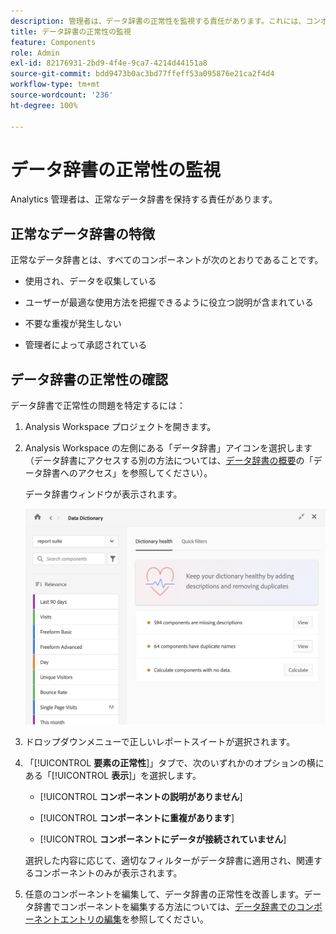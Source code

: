 ```yaml
---
description: 管理者は、データ辞書の正常性を監視する責任があります。これには、コンポーネントがデータを収集しているか、承認されているか、説明が含まれているか、重複がないかが含まれます。
title: データ辞書の正常性の監視
feature: Components
role: Admin
exl-id: 82176931-2bd9-4f4e-9ca7-4214d44151a8
source-git-commit: bdd9473b0ac3bd77ffeff53a095876e21ca2f4d4
workflow-type: tm+mt
source-wordcount: '236'
ht-degree: 100%

---
```


# データ辞書の正常性の監視

Analytics 管理者は、正常なデータ辞書を保持する責任があります。

## 正常なデータ辞書の特徴

正常なデータ辞書とは、すべてのコンポーネントが次のとおりであることです。

* 使用され、データを収集している

* ユーザーが最適な使用方法を把握できるように役立つ説明が含まれている

* 不要な重複が発生しない

* 管理者によって承認されている

## データ辞書の正常性の確認

データ辞書で正常性の問題を特定するには：

1. Analysis Workspace プロジェクトを開きます。

1. Analysis Workspace の左側にある「データ辞書」アイコンを選択します（データ辞書にアクセスする別の方法については、[データ辞書の概要](/help/analyze/analysis-workspace/components/data-dictionary/data-dictionary-overview.md)の「データ辞書へのアクセス」を参照してください）。

   データ辞書ウィンドウが表示されます。

   ![データ辞書の管理者表示](assets/data-dictionary-admin.png)

1. ドロップダウンメニューで正しいレポートスイートが選択されます。

1. 「[!UICONTROL **要素の正常性**]」タブで、次のいずれかのオプションの横にある「[!UICONTROL **表示**]」を選択します。

   * [!UICONTROL **コンポーネントの説明がありません**]

   * [!UICONTROL **コンポーネントに重複があります**]

   * [!UICONTROL **コンポーネントにデータが接続されていません**]

   選択した内容に応じて、適切なフィルターがデータ辞書に適用され、関連するコンポーネントのみが表示されます。

1. 任意のコンポーネントを編集して、データ辞書の正常性を改善します。データ辞書でコンポーネントを編集する方法については、[データ辞書でのコンポーネントエントリの編集](/help/analyze/analysis-workspace/components/data-dictionary/edit-entries-data-dictionary.md)を参照してください。
